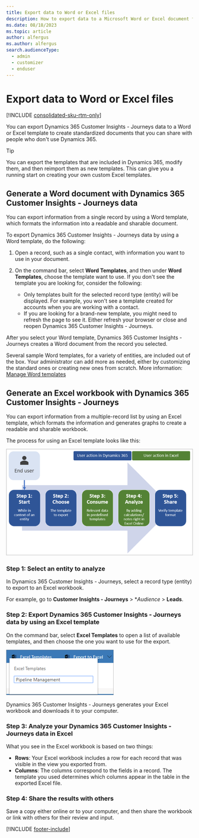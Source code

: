 ```yaml
---
title: Export data to Word or Excel files
description: How to export data to a Microsoft Word or Excel document from Dynamics 365 Customer Insights - Journeys.
ms.date: 08/18/2023
ms.topic: article
author: alfergus
ms.author: alfergus
search.audienceType: 
  - admin
  - customizer
  - enduser
---
```


# Export data to Word or Excel files

[!INCLUDE [consolidated-sku-rtm-only](./includes/consolidated-sku-rtm-only.md)]

You can export Dynamics 365 Customer Insights - Journeys data to a Word or Excel template to create standardized documents that you can share with people who don't use Dynamics 365.

> [!TIP]
> You can export the templates that are included in Dynamics 365, modify them, and then reimport them as new templates. This can give you a running start on creating your own custom Excel templates.

## Generate a Word document with Dynamics 365 Customer Insights - Journeys data

You can export information from a single record by using a Word template, which formats the information into a readable and sharable document.

To export Dynamics 365 Customer Insights - Journeys data by using a Word template, do the following:

1. Open a record, such as a single contact, with information you want to use in your document.

2. On the command bar, select **Word Templates**, and then under **Word Templates**, choose the template want to use. If you don't see the template you are looking for, consider the following:
   - Only templates built for the selected record type (entity) will be displayed. For example, you won't see a template created for accounts when you are working with a contact.
   - If you are looking for a brand-new template, you might need to refresh the page to see it. Either refresh your browser or close and reopen Dynamics 365 Customer Insights - Journeys.

After you select your Word template, Dynamics 365 Customer Insights - Journeys creates a Word document from the record you selected.

Several sample Word templates, for a variety of entities, are included out of the box. Your administrator can add more as needed, either by customizing the standard ones or creating new ones from scratch. More information: [Manage Word templates](manage-word-templates.md)

## Generate an Excel workbook with Dynamics 365 Customer Insights - Journeys

You can export information from a multiple-record list by using an Excel template, which formats the information and generates graphs to create a readable and sharable workbook.

The process for using an Excel template looks like this:

![The process for using an Excel template.](media/excel-process-ill.png "The process for using an Excel template")

### Step 1: Select an entity to analyze

In Dynamics 365 Customer Insights - Journeys, select a record type (entity) to export to an Excel workbook.

For example, go to **Customer Insights - Journeys** > **Audience* > **Leads**.

### Step 2: Export Dynamics 365 Customer Insights - Journeys data by using an Excel template

On the command bar, select **Excel Templates** to open a list of available templates, and then choose the one you want to use for the export.

![Choose an Excel template to export to.](media/export-choose-excel-template.png "Choose an Excel template to export to")

Dynamics 365 Customer Insights - Journeys generates your Excel workbook and downloads it to your computer.

### Step 3: Analyze your Dynamics 365 Customer Insights - Journeys data in Excel

What you see in the Excel workbook is based on two things:

- **Rows**: Your Excel workbook includes a row for each record that was visible in the view you exported from.
- **Columns**: The columns correspond to the fields in a record. The template you used determines which columns appear in the table in the exported Excel file.

### Step 4: Share the results with others

Save a copy either online or to your computer, and then share the workbook or link with others for their review and input.

[!INCLUDE [footer-include](./includes/footer-banner.md)]
